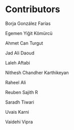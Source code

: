 # Contributors
Borja González Farías

Egemen Yiğit Kömürcü

Ahmet Can Turgut

Jad Ali Daoud

Laleh Aftabi

Nithesh Chandher Karthikeyan

Raheel Ali

Reuben Sajith R

Saradh Tiwari

Uvais Karni

Vaidehi Vipra
